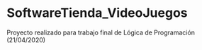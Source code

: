 # SoftwareTienda_VideoJuegos
Proyecto realizado para trabajo final de Lógica de Programación (21/04/2020)
